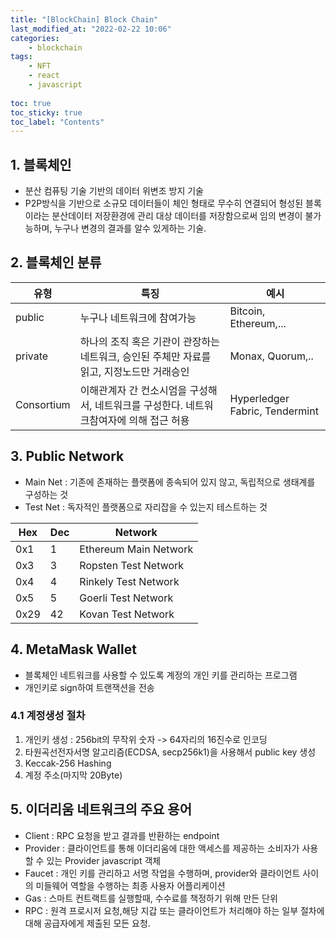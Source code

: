 ```yaml
---
title: "[BlockChain] Block Chain"
last_modified_at: "2022-02-22 10:06"
categories:
    - blockchain
tags:
    - NFT
    - react
    - javascript
    
toc: true
toc_sticky: true
toc_label: "Contents"
---
```


## 1. 블록체인

* 분산 컴퓨팅 기술 기반의 데이터 위변조 방지 기술
* P2P방식을 기반으로 소규모 데이터들이 체인 형태로 무수히 연결되어 형성된 블록이라는 분산데이터 저장환경에 관리 대상 데이터를 저장함으로써 임의 변경이 불가능하며, 누구나 변경의 결과를 알수 있게하는 기술.

## 2. 블록체인 분류

유형|특징|예시
---|---|---
public|누구나 네트워크에 참여가능|Bitcoin, Ethereum,...
private|하나의 조직 혹은 기관이 관장하는 네트워크, 승인된 주체만 자료를 읽고, 지정노드만 거래승인|Monax, Quorum,..
Consortium|이해관계자 간 컨소시엄을 구성해서, 네트워크를 구성한다. 네트워크참여자에 의해 접근 허용|Hyperledger Fabric, Tendermint

## 3. Public Network

* Main Net : 기존에 존재하는 플랫폼에 종속되어 있지 않고, 독립적으로 생태계를 구성하는 것
* Test Net : 독자적인 플랫폼으로 자리잡을 수 있는지 테스트하는 것

Hex|Dec|Network
--|--|--
0x1|1|Ethereum Main Network
0x3|3|Ropsten Test Network
0x4|4|Rinkely Test Network
0x5|5|Goerli Test Network
0x29|42|Kovan Test Network


## 4. MetaMask Wallet

* 블록체인 네트워크를 사용할 수 있도록 계정의 개인 키를 관리하는 프로그램
* 개인키로 sign하여 트랜잭션을 전송

### 4.1 계정생성 절차

1. 개인키 생성 : 256bit의 무작위 숫자 -> 64자리의 16진수로 인코딩
2. 타원곡선전자서명 알고리즘(ECDSA, secp256k1)을 사용해서 public key 생성
3. Keccak-256 Hashing 
4. 계정 주소(마지막 20Byte)


## 5. 이더리움 네트워크의 주요 용어

* Client : RPC 요청을 받고 결과를 반환하는 endpoint
* Provider : 클라이언트를 통해 이더리움에 대한 액세스를 제공하는 소비자가 사용할 수 있는 Provider javascript 객체 
* Faucet : 개인 키를 관리하고 서명 작업을 수행하며, provider와 클라이언트 사이의 미들웨어 역할을 수행하는 최종 사용자 어플리케이션
* Gas : 스마트 컨트랙트를 실행할때, 수수료를 책정하기 위해 만든 단위
* RPC : 원격 프로시저 요청,해당 지갑 또는 클라이언트가 처리해야 하는 일부 절차에 대해 공급자에게 제출된 모든 요청.

